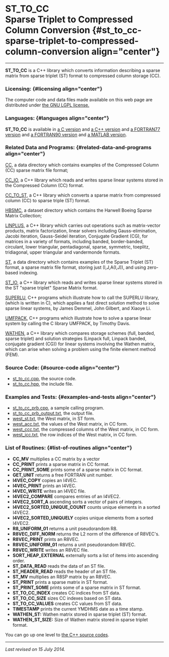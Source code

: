 ST\_TO\_CC\
Sparse Triplet to Compressed Column Conversion {#st_to_cc-sparse-triplet-to-compressed-column-conversion align="center"}
==============================================

------------------------------------------------------------------------

**ST\_TO\_CC** is a C++ library which converts information describing a
sparse matrix from sparse triplet (ST) format to compressed column
storage (CC).

### Licensing: {#licensing align="center"}

The computer code and data files made available on this web page are
distributed under [the GNU LGPL license.](../../txt/gnu_lgpl.txt)

### Languages: {#languages align="center"}

**ST\_TO\_CC** is available in [a C
version](../../c_src/st_to_cc/st_to_cc.html) and [a C++
version](../../cpp_src/st_to_cc/st_to_cc.html) and [a FORTRAN77
version](../../f77_src/st_to_cc/st_to_cc.html) and [a FORTRAN90
version](../../f_src/st_to_cc/st_to_cc.html) and [a MATLAB
version](../../m_src/st_to_cc/st_to_cc.html).

### Related Data and Programs: {#related-data-and-programs align="center"}

[CC](../../data/cc/cc.html), a data directory which contains examples of
the Compressed Column (CC) sparse matrix file format;

[CC\_IO](../../cpp_src/cc_io/cc_io.html), a C++ library which reads and
writes sparse linear systems stored in the Compressed Column (CC)
format.

[CC\_TO\_ST](../../cpp_src/cc_to_st/cc_to_st.html), a C++ library which
converts a sparse matrix from compressed column (CC) to sparse triple
(ST) format.

[HBSMC](../../datasets/hbsmc/hbsmc.html), a dataset directory which
contains the Harwell Boeing Sparse Matrix Collection;

[LINPLUS](../../cpp_src/linplus/linplus.html), a C++ library which
carries out operations such as matrix-vector products, matrix
factorization, linear solvers including Gauss-elimination, Jacobi
iteration, Gauss-Seidel iteration, Conjugate Gradient (CG), for matrices
in a variety of formats, including banded, border-banded, circulant,
lower triangular, pentadiagonal, sparse, symmetric, toeplitz,
tridiagonal, upper triangular and vandermonde formats.

[ST](../../data/st/st.html), a data directory which contains examples of
the Sparse Triplet (ST) format, a sparse matrix file format, storing
just (I,J,A(I,J)), and using zero-based indexing.

[ST\_IO](../../cpp_src/st_io/st_io.html), a C++ library which reads and
writes sparse linear systems stored in the ST "sparse triplet" Sparse
Matrix format.

[SUPERLU](../../cpp_src/superlu/superlu.html), C++ programs which
illustrate how to call the SUPERLU library, (which is written in C),
which applies a fast direct solution method to solve sparse linear
systems, by James Demmel, John Gilbert, and Xiaoye Li.

[UMFPACK](../../cpp_src/umfpack/umfpack.html), C++ programs which
illustrate how to solve a sparse linear system by calling the C library
UMFPACK, by Timothy Davis.

[WATHEN](../../cpp_src/wathen/wathen.html), a C++ library which compares
storage schemes (full, banded, sparse triplet) and solution strategies
(Linpack full, Linpack banded, conjugate gradient (CG)) for linear
systems involving the Wathen matrix, which can arise when solving a
problem using the finite element method (FEM).

### Source Code: {#source-code align="center"}

-   [st\_to\_cc.cpp](st_to_cc.cpp), the source code.
-   [st\_to\_cc.hpp](st_to_cc.hpp), the include file.

### Examples and Tests: {#examples-and-tests align="center"}

-   [st\_to\_cc\_prb.cpp](st_to_cc_prb.cpp), a sample calling program.
-   [st\_to\_cc\_prb\_output.txt](st_to_cc_prb_output.txt), the output
    file.
-   [west\_st.txt](west_st.txt), the West matrix, in ST form.
-   [west\_acc.txt](west_acc.txt), the values of the West matrix, in CC
    form.
-   [west\_ccc.txt](west_ccc.txt), the compressed columns of the West
    matrix, in CC form.
-   [west\_icc.txt](west_icc.txt), the row indices of the West matrix,
    in CC form.

### List of Routines: {#list-of-routines align="center"}

-   **CC\_MV** multiplies a CC matrix by a vector
-   **CC\_PRINT** prints a sparse matrix in CC format.
-   **CC\_PRINT\_SOME** prints some of a sparse matrix in CC format.
-   **GET\_UNIT** returns a free FORTRAN unit number.
-   **I4VEC\_COPY** copies an I4VEC.
-   **I4VEC\_PRINT** prints an I4VEC.
-   **I4VEC\_WRITE** writes an I4VEC file.
-   **I4VEC2\_COMPARE** compares entries of an I4VEC2.
-   **I4VEC2\_SORT\_A** ascending sorts a vector of pairs of integers.
-   **I4VEC2\_SORTED\_UNIQUE\_COUNT** counts unique elements in a sorted
    I4VEC2.
-   **I4VEC2\_SORTED\_UNIQUELY** copies unique elements from a sorted
    I4VEC2.
-   **R8\_UNIFORM\_01** returns a unit pseudorandom R8.
-   **R8VEC\_DIFF\_NORM** returns the L2 norm of the difference of
    R8VEC's.
-   **R8VEC\_PRINT** prints an R8VEC.
-   **R8VEC\_UNIFORM\_01** returns a unit pseudorandom R8VEC.
-   **R8VEC\_WRITE** writes an R8VEC file.
-   **SORT\_HEAP\_EXTERNAL** externally sorts a list of items into
    ascending order.
-   **ST\_DATA\_READ** reads the data of an ST file.
-   **ST\_HEADER\_READ** reads the header of an ST file.
-   **ST\_MV** multiplies an R8SP matrix by an R8VEC.
-   **ST\_PRINT** prints a sparse matrix in ST format.
-   **ST\_PRINT\_SOME** prints some of a sparse matrix in ST format.
-   **ST\_TO\_CC\_INDEX** creates CC indices from ST data.
-   **ST\_TO\_CC\_SIZE** sizes CC indexes based on ST data.
-   **ST\_TO\_CC\_VALUES** creates CC values from ST data.
-   **TIMESTAMP** prints the current YMDHMS date as a time stamp.
-   **WATHEN\_ST:** Wathen matrix stored in sparse triplet (ST) format.
-   **WATHEN\_ST\_SIZE:** Size of Wathen matrix stored in sparse triplet
    format.

You can go up one level to [the C++ source codes](../cpp_src.html).

------------------------------------------------------------------------

*Last revised on 15 July 2014.*
